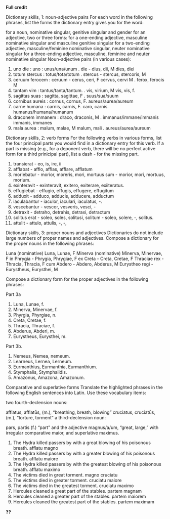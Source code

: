 **Full credit**

Dictionary skills, 1: noun-adjective pairs
For each word in the following phrases, list the forms the dictionary entry gives you for the word:

for a noun, nominative singular, genitive singular and gender
for an adjective, two or three forms:
for a one-ending adjective, masculine nominative singular and masculine genitive singular
for a two-ending adjective, masculine/feminine nominative singular, neuter nominative singular
for a three-ending adjective, masculine, feminine and neuter nominative singular
Noun-adjective pairs (in various cases):

1. uno die : uno : unus/una/unum   .   die - dius, dii, M  dies, diei
2. totum stercus : totus/tota/totum   .   stercus - stercus, stercoris, M
3. ceruum ferocem : ceruum - cerus, ceri, F  cervus, cervi M .   ferox, ferocis M
4. tantam vim : tantus/tanta/tantum.  .   vis, virium, M vis, vis, f. 
5. sagittas suas : sagitta, sagittae, F   .   suus/sua/suum 
6. cornibus aureis : cornus, cornus, F.     aureus/aurea/aureum
7. carne humana : carnis, carnis, F. caro, carnis.     humanus/humana/humanum
8. draconem immanem : draco, draconis, M   .   immanus/immane/immanis immanis, immanes
9. mala aurea : malum, malae, M malum, mali  .   aureus/aurea/aureum



Dictionary skills, 2: verb forms
For the following verbs in various forms, list the four principal parts you would
find in a dictionary entry for this verb. If a part is missing (e.g., for a deponent verb, 
there will be no perfect active form for a third prinicipal part), list a dash - for the missing part.

1. transierat - eo, is, ire, ii
2. afflabat - afflo, afflas, afflare, afflatum
3. moriebatur - morior, moreris, mori, mortuus sum - morior, mori, mortuus, morium.
4. exinteravit -  exinteravit, exitero, exiterare, exiiteratus.
5. effugiebat - effugio, effugis, effugere, effugitum
6. adduxit - adduco, adducis, adducere, adductum
7. iaculabantur -  iaculor, iaculari, iaculatus, -.
8. vescebantur - vescor, vesveris, vesci, -
9. detraxit - detraho, detrahis, detraxi, detractum
10. solitus erat - soleo, soles, solitusi, solitum - soleo, solere, -, solitus.
11. attulit - attulo, attulis, -, -, 


Dictionary skills, 3: proper nouns and adjectives
Dictionaries do not include large numbers of proper names and adjectives. Compose a dictionary for the proper nouns in the following phrases:

Luna (nominative) Luna, Lunae, F
Minerva (nominative) Minerva, Minervae, F
in Phrygia - Phrygia, Phrygiae, F
ex Creta - Creta, Cretae, F
Thraciae rex - Thracia, Thracia, F
cum Abdero - Abdero, Abderus, M
Eurystheo regi - Eurystheus, Eurysthei, M

Compose a dictionary form for the proper adjectives in the following phrases:
 
Part 3a 
1. Luna, Lunae, f. 
2. Minerva, Minervae, f. 
3. Phyrgia, Phyrgiae, n. 
4. Creta, Cretae, f. 
5. Thracia, Thraciae, f. 
6. Abderus, Abderi, m. 
7. Eurystheus, Eurysthei, m.

Part 3b. 
1. Nemeus, Nemea, nemeum. 
2. Learneus, Lernea, Lerneum. 
3. Eurmanthius, Eurmanthia, Eurmanthium. 
4. Stymphalis, Stymphalidis. 
5. Amazonus, Amazona, Amazonum.


Comparative and superlative forms
Translate the highlighted phrases in the following English sentences into Latin. Use these vocabulary items:

two fourth-declension nouns:

afflatus, afflatūs, (m.), “breathing, breath, blowing”
cruciatus, cruciatūs, (m.), “torture, torment”
a third-declension noun:

pars, partis (f.) “part”
and the adjective magnus/a/um, “great, large,” with irregular comparative maior, and superlative maximus.

1. The Hydra killed passers by with a great blowing of his poisonous breath.
  afflatu magno
2. The Hydra killed passers by with a greater blowing of his poisonous breath.
  afflatu maiore
3. The Hydra killed passers by with the greatest blowing of his poisonous breath.
  afflatu maximo
4. The victims died in great torment.
  magno cruciatu
5. The victims died in greater torment.
cruciatu maiore
6. The victims died in the greatest torment.
  cruciatu maximo
7. Hercules cleaned a great part of the stables.
 partem magnam
8. Hercules cleaned a greater part of the stables.
 partem maiorem 
9. Hercules cleaned the greatest part of the stables.
 partem maximam

❓❓


